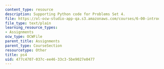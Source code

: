 ```yaml
---
content_type: resource
description: Supporting Python code for Problems Set 4.
file: https://ol-ocw-studio-app-qa.s3.amazonaws.com/courses/6-00-introduction-to-computer-science-and-programming-fall-2008/477c4707037cee4633c35be9027e0477_ps4.py
file_type: text/plain
learning_resource_types:
- Assignments
ocw_type: OCWFile
parent_title: Assignments
parent_type: CourseSection
resourcetype: Other
title: ps4
uid: 477c4707-037c-ee46-33c3-5be9027e0477
---
```

